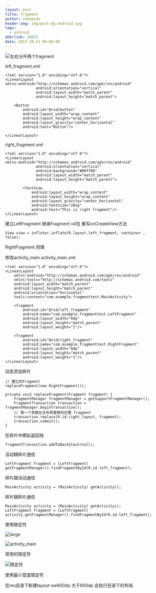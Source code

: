 ```yaml
---
layout: post
title: fragment
author: shaomiao
header-img: img/post-bg-android.jpg
tags:
  - android
abbrlink: 18633
date: 2017-10-21 00:00:00
---
```

![左右分开两个fragment](http://upload-images.jianshu.io/upload_images/2590671-2724d20bbd283d75.png?imageMogr2/auto-orient/strip%7CimageView2/2/w/1240)

left_fragment.xml

	<?xml version="1.0" encoding="utf-8"?>
	<LinearLayout xmlns:android="http://schemas.android.com/apk/res/android"
				  android:orientation="vertical"
				  android:layout_width="match_parent"
				  android:layout_height="match_parent">

		<Button
			android:id="@+id/button"
			android:layout_width="wrap_content"
			android:layout_height="wrap_content"
			android:layout_gravity="center_horizontal"
			android:text="Button"/>

	</LinearLayout>

right_fragment.xml

	<?xml version="1.0" encoding="utf-8"?>
	<LinearLayout xmlns:android="http://schemas.android.com/apk/res/android"
				  android:orientation="vertical"
				  android:background="#00ff00"
				  android:layout_width="match_parent"
				  android:layout_height="match_parent">

			<TextView
				android:layout_width="wrap_content"
				android:layout_height="wrap_content"
				android:layout_gravity="center_horizontal"
				android:textSize="20sp"
				android:text="This is right fragment"/>
	</LinearLayout>

建立LeftFragment  继承Fragment v4包
重写onCreateView方法

	View view = inflater.inflate(R.layout.left_fragment, container , false);

RightFragment 同理

修改activity_main
activity_main.xml

	<?xml version="1.0" encoding="utf-8"?>
	<LinearLayout
		xmlns:android="http://schemas.android.com/apk/res/android"
		xmlns:tools="http://schemas.android.com/tools"
		android:layout_width="match_parent"
		android:layout_height="match_parent"
		android:orientation="horizontal"
		tools:context="com.example.fragmenttest.MainActivity">

		<fragment
			android:id="@+id/left_fragment"
			android:name="com.example.fragmenttest.LeftFragment"
			android:layout_width="0dp"
			android:layout_height="match_parent"
			android:layout_weight="1"/>

		<fragment
			android:id="@+id/right_fragment"
			android:name="com.example.fragmenttest.RightFragment"
			android:layout_width="0dp"
			android:layout_height="match_parent"
			android:layout_weight="1"/>
	</LinearLayout>


动态添加碎片

	// 建立的Fragment
	replaceFragment(new RightFragment());

	private void replaceFragment(Fragment fragment) {
		FragmentManager fragmentManager = getSupportFragmentManager();
		FragmentTransaction transaction = fragmentManager.beginTransaction();
		// 第一个参数在主布局替换的位置 fragment
		transaction.replace(R.id.right_layout, fragment);
		transaction.commit();
	}

在碎片中模拟返回栈

	fragmentTransaction.addToBackStack(null);


活动跟碎片通信

	LeftFragment fragment = (LeftFragment) getFragmentManager().findFragmentById(R.id.left_fragment);

碎片跟活动通信

	MainActivity activity = (MainActivity) getActivity();

碎片跟碎片通信

	MainActivity activity = (MainActivity) getActivity();
	LeftFragment fragment = (LeftFragment) activity.getFragmentManager().findFragmentById(R.id.left_fragment);

使用限定符


![large](http://upload-images.jianshu.io/upload_images/2590671-7be4d50f988375a2.png?imageMogr2/auto-orient/strip%7CimageView2/2/w/1240)

![activity_main](http://upload-images.jianshu.io/upload_images/2590671-22d4c82b8e12d83a.png?imageMogr2/auto-orient/strip%7CimageView2/2/w/1240)

常用的限定符

![限定符](http://upload-images.jianshu.io/upload_images/2590671-69fb442e717e33f1.png?imageMogr2/auto-orient/strip%7CimageView2/2/w/1240)

使用最小宽度限定符

在res目录下新建layout-sw600dp 大于600dp 会执行目录下的布局
